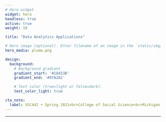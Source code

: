```yaml
---
# Hero widget
widget: hero
headless: true
active: true
weight: 10

title: "Data Analytics Applications"

# Hero image (optional). Enter filename of an image in the `static/img/` folder.
hero_media: plume.png

design:
  background:
    # Background gradient
    gradient_start: '#18453B'
    gradient_end: '#97A2A2'

    # Text color (true=light or false=dark).
    text_color_light: true

cta_note:
  label: SSC442 • Spring 2021<br>College of Social Science<br>Michigan State University
---
```


****
